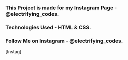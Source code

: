 ### This Project is made for my Instagram Page - @electrifying_codes.

### Technologies Used - HTML & CSS.

### Follow Me on Instagram - @electrifying_codes.

[Instag]
